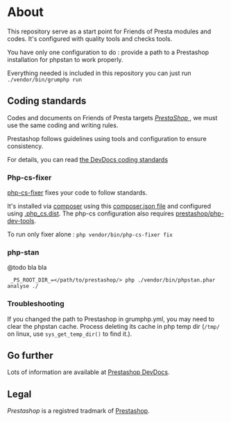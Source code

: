 # About

This repository serve as a start point for Friends of Presta modules and codes.
It's configured with quality tools and checks tools.

You have only one configuration to do : provide a path to a Prestashop installation for phpstan to work properly.

Everything needed is included in this repository you can just run `./vendor/bin/grumphp run`

## Coding standards

Codes and documents on Friends of Presta targets [_PrestaShop_ ](https://github.com/prestashop/prestashop), we must use the same coding and writing rules.

Prestashop follows guidelines using tools and configuration to ensure consistency.

For details, you can read [the DevDocs coding standards](https://devdocs.prestashop.com/1.7/development/coding-standards/)

### Php-cs-fixer

[php-cs-fixer](https://github.com/FriendsOfPhp/PHP-CS-Fixer) fixes your code to follow standards.

It's installed via [composer](https://devdocs.prestashop.com/1.7/modules/concepts/composer/) using this [composer.json file](composer.json) and configured using [.php_cs.dist](.php_cs.dist). 
The php-cs configuration also requires [prestashop/php-dev-tools](https://github.com/prestashop/php-dev-tools).

To run only fixer alone : `php vendor/bin/php-cs-fixer fix`

### php-stan

@todo bla bla

` _PS_ROOT_DIR_=</path/to/prestashop/> php ./vendor/bin/phpstan.phar analyse ./`

### Troubleshooting

If you changed the path to Prestashop in grumphp.yml, you may need to clear the phpstan cache.
Process deleting its cache in php temp dir (`/tmp/` on linux, use `sys_get_temp_dir()` to find it.).

## Go further

Lots of information are available at [Prestashop DevDocs](https://devdocs.prestashop.com).

## Legal

_Prestashop_ is a registred tradmark of [Prestashop](https://www.prestashop.com).
